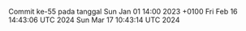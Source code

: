 Commit ke-55 pada tanggal Sun Jan 01 14:00 2023 +0100
Fri Feb 16 14:43:06 UTC 2024
Sun Mar 17 10:43:14 UTC 2024

